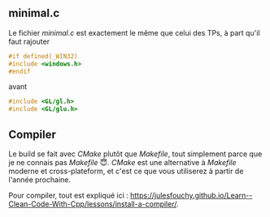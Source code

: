 ## minimal.c

Le fichier *minimal.c* est exactement le même que celui des TPs, à part qu'il faut rajouter

```cpp
#if defined(_WIN32)
#include <windows.h>
#endif
```

avant

```cpp
#include <GL/gl.h>
#include <GL/glu.h>
```

## Compiler

Le build se fait avec *CMake* plutôt que *Makefile*, tout simplement parce que je ne connais pas *Makefile* 😇.
*CMake* est une alternative à *Makefile* moderne et cross-plateform, et c'est ce que vous utiliserez à partir de l'année prochaine.

Pour compiler, tout est expliqué ici : https://julesfouchy.github.io/Learn--Clean-Code-With-Cpp/lessons/install-a-compiler/.